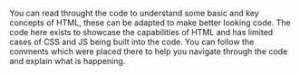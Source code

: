 You can read throught the code to understand some basic and key concepts of HTML, these can be adapted to make better looking code.
The code here exists to showcase the capabilities of HTML and has limited cases of CSS and JS being built into the code.
You can follow the comments which were placed there to help you navigate through the code and explain what is happening.
